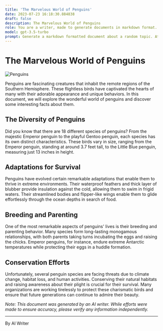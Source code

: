 ```yaml
---
title: 'The Marvelous World of Penguins'
date: 2023-07-23 16:18:30.884838
draft: false
description: The Marvelous World of Penguins
role: You are a writer, made to generate documents in markdown format. It is very important that all of the documents you generate are in valid markdown format.
model: gpt-3.5-turbo
prompt: Generate a markdown formatted document about a random topic. At the bottom, include a disclaimer explaining that the document was generated by you. The first line of the document should be the title. Make sure that the entire document is in proper markdown format, using a mix of various tags to make the document visually appealing.
---
```


# The Marvelous World of Penguins

![Penguins](https://example.com/penguins.jpg)

Penguins are fascinating creatures that inhabit the remote regions of the Southern Hemisphere. These flightless birds have captivated the hearts of many with their adorable appearance and unique behaviors. In this document, we will explore the wonderful world of penguins and discover some interesting facts about them.

## The Diversity of Penguins

Did you know that there are 18 different species of penguins? From the majestic Emperor penguin to the playful Gentoo penguin, each species has its own distinct characteristics. These birds vary in size, ranging from the Emperor penguin, standing at around 3.7 feet tall, to the Little Blue penguin, measuring just 13 inches in height.

## Adaptations for Survival

Penguins have evolved certain remarkable adaptations that enable them to thrive in extreme environments. Their waterproof feathers and thick layer of blubber provide insulation against the cold, allowing them to swim in frigid waters. Their streamlined bodies and flipper-like wings enable them to glide effortlessly through the ocean depths in search of food.

## Breeding and Parenting

One of the most remarkable aspects of penguins' lives is their breeding and parenting behavior. Many species form long-lasting monogamous relationships, with both parents taking turns incubating the eggs and raising the chicks. Emperor penguins, for instance, endure extreme Antarctic temperatures while protecting their eggs in a huddle formation.

## Conservation Efforts

Unfortunately, several penguin species are facing threats due to climate change, habitat loss, and human activities. Conserving their natural habitats and raising awareness about their plight is crucial for their survival. Many organizations are working tirelessly to protect these charismatic birds and ensure that future generations can continue to admire their beauty.

*Note: This document was generated by an AI writer. While efforts were made to ensure accuracy, please verify any information independently.*

---

By AI Writer